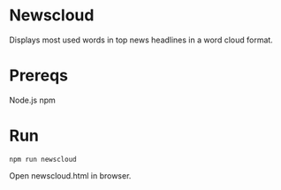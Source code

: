 # Newscloud

Displays most used words in top news headlines in a word cloud format.

# Prereqs

Node.js
npm

# Run

```
npm run newscloud
```

Open newscloud.html in browser.